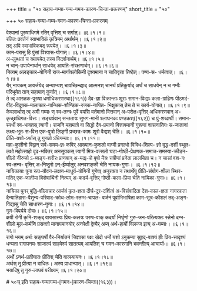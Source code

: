 +++
title = "५० सहाय-गम्या-गम्य-गमन-कारण-चिन्ता-प्रकरणम्"
short_title = "५०"

+++
५० सहाय-गम्या-गम्य-गमन-कारण-चिन्ता-प्रकरणम्


वेश्यानां पुरुषाधिगमे रतिर् वृत्तिश् च सर्गात्।   ॥६।१।१॥  
रतितः प्रवर्तनं स्वाभाविकं कृत्रिमम् अर्थार्थम्।   ॥६।१।२॥  
तद् अपि स्वाभाविकवद् रूपयेत्।   ॥६।१।३॥  
काम-परासु हि पुंसां विश्वास-योगात्।   ॥६।१।४॥  
अ-लुब्धतां च ख्यापयेत् तस्य निदर्शनार्थम्।   ॥६।१।५॥  
न चान्-उपायेनार्थान् साधयेद् आयति-संरक्षणार्थम्।   ॥६।१।६॥  
नित्यम् अलङ्कार-योगिनी राज-मार्गावलोकिनी दृश्यमाना न चातिवृत्ता तिष्ठेत्। पण्य-स- धर्मत्वात्।   ॥६।१।७॥  
यैर् नायकम् आवर्जयेद् अन्याभ्यश् चावच्छिन्द्याद् आत्मनश् चानर्थं प्रतिकुर्याद् अर्थं च साधयेन् न च गम्यैः परिभूयेत तान् सहायान् कुर्यात्।   ॥६।१।८॥  
ते त्व् आरक्षक-पुरुषा धर्माधिकरणस्था((१६१)) दैव-ज्ञा विक्रान्ताः शूराः समान-विद्याः कला-ग्राहिणः पीठमर्द-वीट-विदूषक-मालाकार-गान्धिक-शौण्डिक-रजक-नापित- भिक्षुकास् तेच ते च कार्य-योगात्।   ॥६।१।९॥  
केवलार्थास् त्व् अमी गम्याः ण् स्व-तन्त्रः पूर्वे वयसि वर्तमानो वित्तवान् अ-परोक्ष-वृत्तिर् अधिकरणवान् अ-कृच्छ्राधिगत-वित्तः। सङ्घर्षवान् सन्ततायः सुभग-मानी श्लाघनकः पण्डकश्((१६२)) च पुं-शब्दार्थी। समान-स्पर्धी स्व-भावतस् त्यागी। राजनि महामात्रे वा सिद्धो दैव-प्रमाणो वित्तावमानी गुरूणां शासनातिगः स-जातानां लक्ष्य-भूतः स-वित्त एक-पुत्रो लिङ्गी प्रच्छन्न-कामः शूरो वैद्यश् चेति।   ॥६।१।१०॥  
प्रीति-यशो-ऽर्थास् तु गुणतो ऽधिगम्याः।   ॥६।१।११॥  
महा-कुलीनो विद्वान् सर्व-समय-ज्ञः कविर् आख्यान-कुशलो वाग्मी प्रगल्भो विविध-शिल्प- ज्ञो वृद्ध-दर्शी स्थूल-लक्षो महोत्साहो दृढ-भक्तिर् अनसूयकस् त्यागी मित्र-वत्सलो घटा-गोष्ठी-प्रेक्षणक-समाज-समस्या-क्रीडन-शीलो नीरुजो ऽ-व्यङ्ग-शरीरः प्राणवान् अ-मद्य-पो वृषो मैत्रः स्त्रीणां प्रनेता लालयिता च। न चासां वश-गः स्व-तन्त्र- वृत्तिर् अ-निष्ठुरो ऽन्-ईर्ष्यालुर् अनवशङ्की चेति नायक-गुणाः।   ॥६।१।१२॥  
नायिकायाः पुना रूप-यौवन-लक्षण-माधुर्य-योगिनी गुणेष्व् अनुरक्ता न तथार्थेषु प्रीति-संयोग-शीला स्थिर-मतिर् एक-जातीया विशेषार्थिनी नित्यम् अ-कदर्य-वृत्तिर् गोष्ठी-कला-प्रिया चेति नायिका-गुणाः।   ॥६।१।१३॥  
नायिका पुनर् बुद्धि-शीलाचार आर्जवं कृत-ज्ञता दीर्घ-दूर-दर्शित्वं अ-विसंवादिता देश-काल-ज्ञता नागरकता दैन्यातिहास-पैशुन्य-परिवाद-क्रोध-लोभ-स्तम्भ-चापल- वर्जनं पूर्वाभिभाषिता काम-सूत्र-कौशलं तद्-अङ्ग-विद्यासु चेति साधारण-गुणाः।   ॥६।१।१४॥  
गुण-विपर्यये दोषाः।   ॥६।१।१५॥  
क्षयी रोगी कृमि-शक्र्द् वायसास्यः प्रिय-कलत्रः परुष-वाक् कदर्यो निर्घृणो गुरु-जन-परित्यक्तः स्तेनो दम्भ-शीलो मूल-कर्मणि प्रसक्तो मानापमानयोर् अनपेक्षी द्वेष्यैर् अप्य् अर्थ-हार्यो विलज्ज इत्य् अ-गम्याः।   ॥६।१।१६॥  
रागो भयम् अर्थः सङ्घर्षो वैर-निर्यातनं जिज्ञासा पक्षः खेदो धर्मो यशो ऽनुकम्पा सुहृद्-वाक्यं ह्रीः प्रिय-सादृश्यं धन्यता रागापनयः साजात्यं साहवेश्यं सातत्यम् आयतिश् च गमन-कारणानि भवन्तीत्य् आचार्याः।   ॥६।१।१७॥  
अर्थो ऽनर्थ-प्रतीघातः प्रीतिश् चेति वात्स्यायनः।   ॥६।१।१८॥  
अर्थस् तु प्रीत्या न बाधितः। अस्य प्राधान्यात्।   ॥६।१।१९॥  
भयादिषु तु गुरु-लाघवं परीक्ष्यम् ॥६।१।२०॥  

\# ५०च् इति सहाय-गम्यागम्य-[गमन-]कारण-चिन्ता((१६३))।


